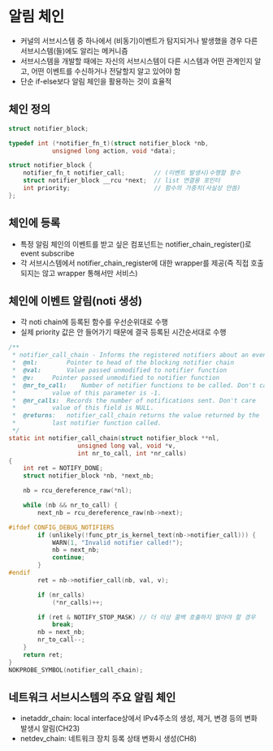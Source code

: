 # 알림 체인
- 커널의 서브시스템 중 하나에서 (비동기)이벤트가 탐지되거나 발생했을 경우 다른 서브시스템(들)에도 알리는 메커니즘
- 서브시스템을 개발할 때에는 자신의 서브시스템이 다른 시스템과 어떤 관계인지 알고, 어떤 이벤트를 수신하거나 전달할지 알고 있어야 함
- 단순 if-else보다 알림 체인을 활용하는 것이 효율적

## 체인 정의
```c
struct notifier_block;

typedef	int (*notifier_fn_t)(struct notifier_block *nb,
			unsigned long action, void *data);

struct notifier_block {
	notifier_fn_t notifier_call;        // (이벤트 발생시)수행할 함수
	struct notifier_block __rcu *next;  // list 연결용 포인터
	int priority;                       // 함수의 가중치(사실상 안씀)
};

```
## 체인에 등록
- 특정 알림 체인의 이벤트를 받고 싶은 컴포넌트는 notifier_chain_register()로 event subscribe
- 각 서브시스템에서 notifier_chain_register에 대한 wrapper를 제공(즉 직접 호출되지는 않고 wrapper 통해서만 서비스)

## 체인에 이벤트 알림(noti 생성)
- 각 noti chain에 등록된 함수를 우선순위대로 수행
- 실제 priority 값은 안 들어가기 때문에 결국 등록된 시간순서대로 수행
```c
/**
 * notifier_call_chain - Informs the registered notifiers about an event.
 *	@nl:		Pointer to head of the blocking notifier chain
 *	@val:		Value passed unmodified to notifier function
 *	@v:		Pointer passed unmodified to notifier function
 *	@nr_to_call:	Number of notifier functions to be called. Don't care
 *			value of this parameter is -1.
 *	@nr_calls:	Records the number of notifications sent. Don't care
 *			value of this field is NULL.
 *	@returns:	notifier_call_chain returns the value returned by the
 *			last notifier function called.
 */
static int notifier_call_chain(struct notifier_block **nl,
			       unsigned long val, void *v,
			       int nr_to_call, int *nr_calls)
{
	int ret = NOTIFY_DONE;
	struct notifier_block *nb, *next_nb;

	nb = rcu_dereference_raw(*nl);

	while (nb && nr_to_call) {
		next_nb = rcu_dereference_raw(nb->next);

#ifdef CONFIG_DEBUG_NOTIFIERS
		if (unlikely(!func_ptr_is_kernel_text(nb->notifier_call))) {
			WARN(1, "Invalid notifier called!");
			nb = next_nb;
			continue;
		}
#endif
		ret = nb->notifier_call(nb, val, v);

		if (nr_calls)
			(*nr_calls)++;

		if (ret & NOTIFY_STOP_MASK) // 더 이상 콜백 호출하지 말아야 할 경우
			break;
		nb = next_nb;
		nr_to_call--;
	}
	return ret;
}
NOKPROBE_SYMBOL(notifier_call_chain);

```


## 네트워크 서브시스템의 주요 알림 체인
- inetaddr_chain: local interface상에서 IPv4주소의 생성, 제거, 변경 등의 변화 발생시 알림(CH23)
- netdev_chain: 네트워크 장치 등록 상태 변화시 생성(CH8)

